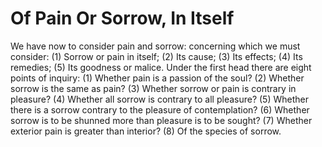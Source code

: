 # Of Pain Or Sorrow, In Itself

We have now to consider pain and sorrow: concerning which we must consider: (1) Sorrow or pain in itself; (2) Its cause; (3) Its effects; (4) Its remedies; (5) Its goodness or malice.  Under the first head there are eight points of inquiry:
(1) Whether pain is a passion of the soul?
(2) Whether sorrow is the same as pain?
(3) Whether sorrow or pain is contrary in pleasure?
(4) Whether all sorrow is contrary to all pleasure?
(5) Whether there is a sorrow contrary to the pleasure of contemplation?
(6) Whether sorrow is to be shunned more than pleasure is to be sought?
(7) Whether exterior pain is greater than interior?
(8) Of the species of sorrow.